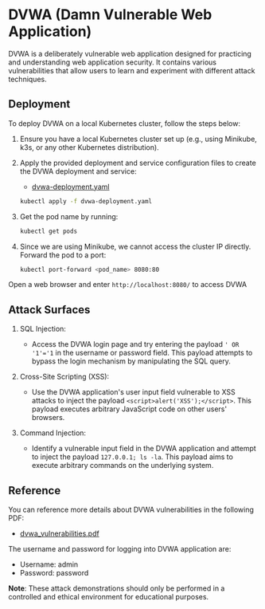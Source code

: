 # DVWA (Damn Vulnerable Web Application)

DVWA is a deliberately vulnerable web application designed for practicing and understanding web application security. It contains various vulnerabilities that allow users to learn and experiment with different attack techniques.

## Deployment

To deploy DVWA on a local Kubernetes cluster, follow the steps below:

1. Ensure you have a local Kubernetes cluster set up (e.g., using Minikube, k3s, or any other Kubernetes distribution).

2. Apply the provided deployment and service configuration files to create the DVWA deployment and service:
    - [dvwa-deployment.yaml](dvwa-deployment.yaml)

    ```bash
    kubectl apply -f dvwa-deployment.yaml
    ```

3. Get the pod name by running:

    ```bash
    kubectl get pods
    ```

4. Since we are using Minikube, we cannot access the cluster IP directly. Forward the pod to a port:

    ```bash
    kubectl port-forward <pod_name> 8080:80
    ```

Open a web browser and enter `http://localhost:8080/` to access DVWA

## Attack Surfaces

1. SQL Injection:
   - Access the DVWA login page and try entering the payload `' OR '1'='1` in the username or password field. This payload attempts to bypass the login mechanism by manipulating the SQL query.

2. Cross-Site Scripting (XSS):
   - Use the DVWA application's user input field vulnerable to XSS attacks to inject the payload `<script>alert('XSS');</script>`. This payload executes arbitrary JavaScript code on other users' browsers.

3. Command Injection:
   - Identify a vulnerable input field in the DVWA application and attempt to inject the payload `127.0.0.1; ls -la`. This payload aims to execute arbitrary commands on the underlying system.

## Reference

You can reference more details about DVWA vulnerabilities in the following PDF:
- [dvwa_vulnerabilities.pdf](dvwa_vulnerabilities.pdf)

The username and password for logging into DVWA application are:
- Username: admin
- Password: password

**Note**: These attack demonstrations should only be performed in a controlled and ethical environment for educational purposes.
